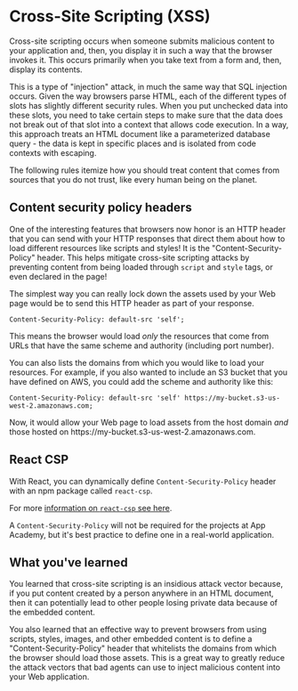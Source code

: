 # Cross-Site Scripting (XSS)

Cross-site scripting occurs when someone submits malicious content to your
application and, then, you display it in such a way that the browser invokes it.
This occurs primarily when you take text from a form and, then, display its
contents.

This is a type of "injection" attack, in much the same way that SQL injection
occurs. Given the way browsers parse HTML, each of the different types of slots
has slightly different security rules. When you put unchecked data into these
slots, you need to take certain steps to make sure that the data does not break
out of that slot into a context that allows code execution. In a way, this
approach treats an HTML document like a parameterized database query - the data
is kept in specific places and is isolated from code contexts with escaping.

The following rules itemize how you should treat content that comes from sources
that you do not trust, like every human being on the planet.

## Content security policy headers

One of the interesting features that browsers now honor is an HTTP header that
you can send with your HTTP responses that direct them about how to load
different resources like scripts and styles! It is the "Content-Security-Policy"
header. This helps mitigate cross-site scripting attacks by preventing content
from being loaded through `script` and `style` tags, or even declared in the
page!

The simplest way you can really lock down the assets used by your Web page would
be to send this HTTP header as part of your response.

```plaintext
Content-Security-Policy: default-src 'self';
```

This means the browser would load _only_ the resources that come from URLs that
have the same scheme and authority (including port number).

You can also lists the domains from which you would like to load your resources.
For example, if you also wanted to include an S3 bucket that you have defined on
AWS, you could add the scheme and authority like this:

```plaintext
Content-Security-Policy: default-src 'self' https://my-bucket.s3-us-west-2.amazonaws.com;
```

Now, it would allow your Web page to load assets from the host domain _and_
those hosted on
https:<span>//my-bucket.</span>s3-us-west-2.<span>amazonaws</span><span>.com</span>.

## React CSP

With React, you can dynamically define `Content-Security-Policy` header with an
npm package called `react-csp`.

For more [information on `react-csp` see here][`react-csp`].

A `Content-Security-Policy` will not be required for the projects at App
Academy, but it's best practice to define one in a real-world application.

## What you've learned

You learned that cross-site scripting is an insidious attack vector because, if
you put content created by a person anywhere in an HTML document, then it can
potentially lead to other people losing private data because of the embedded
content.

You also learned that an effective way to prevent browsers from using scripts,
styles, images, and other embedded content is to define a
"Content-Security-Policy" header that whitelists the domains from which the
browser should load those assets. This is a great way to greatly reduce the
attack vectors that bad agents can use to inject malicious content into your
Web application.

[Content-Security-Policy]: https://developer.mozilla.org/en-US/docs/Web/HTTP/Headers/Content-Security-Policy
[`react-csp`]: https://www.npmjs.com/package/react-csp
